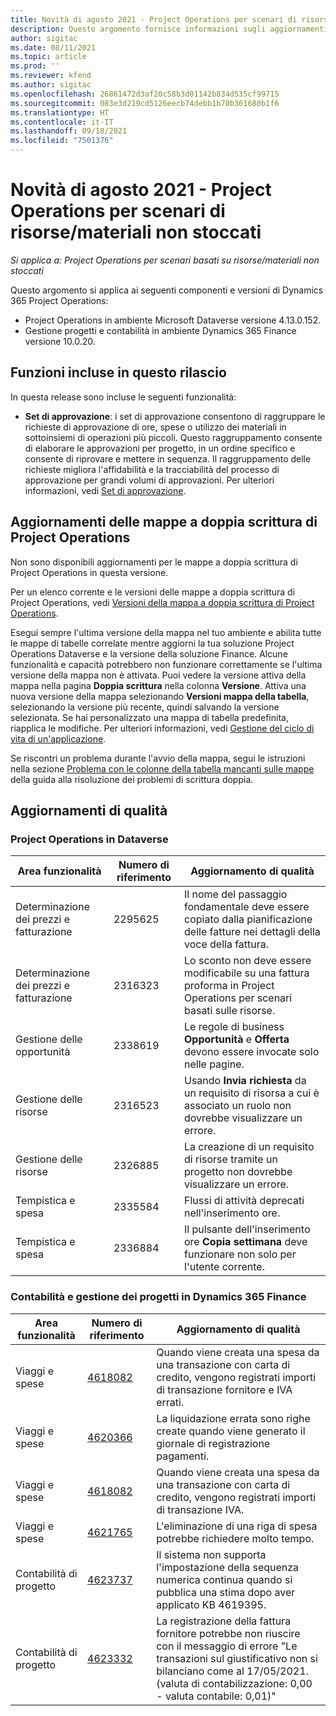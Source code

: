 ```yaml
---
title: Novità di agosto 2021 - Project Operations per scenari di risorse/materiali non stoccati
description: Questo argomento fornisce informazioni sugli aggiornamenti di qualità disponibili nella versione di agosto 2021 di Project Operations per scenari di risorse/materiali non stoccati.
author: sigitac
ms.date: 08/11/2021
ms.topic: article
ms.prod: ''
ms.reviewer: kfend
ms.author: sigitac
ms.openlocfilehash: 26861472d3af20c58b3d01142b834d535cf99715
ms.sourcegitcommit: 083e3d219cd5126eecb74debb1b70b361680b1f6
ms.translationtype: HT
ms.contentlocale: it-IT
ms.lasthandoff: 09/18/2021
ms.locfileid: "7501376"
---
```

# <a name="whats-new-august-2021---project-operations-for-resourcenon-stocked-based-scenarios"></a>Novità di agosto 2021 - Project Operations per scenari di risorse/materiali non stoccati

*Si applica a: Project Operations per scenari basati su risorse/materiali non stoccati*

Questo argomento si applica ai seguenti componenti e versioni di Dynamics 365 Project Operations:

   - Project Operations in ambiente Microsoft Dataverse versione 4.13.0.152.
   - Gestione progetti e contabilità in ambiente Dynamics 365 Finance versione 10.0.20.

## <a name="features-included-in-this-release"></a>Funzioni incluse in questo rilascio

In questa release sono incluse le seguenti funzionalità:

- **Set di approvazione**: i set di approvazione consentono di raggruppare le richieste di approvazione di ore, spese o utilizzo dei materiali in sottoinsiemi di operazioni più piccoli. Questo raggruppamento consente di elaborare le approvazioni per progetto, in un ordine specifico e consente di riprovare e mettere in sequenza. Il raggruppamento delle richieste migliora l'affidabilità e la tracciabilità del processo di approvazione per grandi volumi di approvazioni. Per ulteriori informazioni, vedi [Set di approvazione](../approvals/approval-sets.md).

## <a name="project-operations-dual-write-maps-updates"></a>Aggiornamenti delle mappe a doppia scrittura di Project Operations

Non sono disponibili aggiornamenti per le mappe a doppia scrittura di Project Operations in questa versione.

Per un elenco corrente e le versioni delle mappe a doppia scrittura di Project Operations, vedi [Versioni della mappa a doppia scrittura di Project Operations](../environment/resource-dual-write-maps.md).

Esegui sempre l'ultima versione della mappa nel tuo ambiente e abilita tutte le mappe di tabelle correlate mentre aggiorni la tua soluzione Project Operations Dataverse e la versione della soluzione Finance. Alcune funzionalità e capacità potrebbero non funzionare correttamente se l'ultima versione della mappa non è attivata. Puoi vedere la versione attiva della mappa nella pagina **Doppia scrittura** nella colonna **Versione**. Attiva una nuova versione della mappa selezionando **Versioni mappa della tabella**, selezionando la versione più recente, quindi salvando la versione selezionata. Se hai personalizzato una mappa di tabella predefinita, riapplica le modifiche. Per ulteriori informazioni, vedi [Gestione del ciclo di vita di un'applicazione](/dynamics365/fin-ops-core/dev-itpro/data-entities/dual-write/app-lifecycle-management).

Se riscontri un problema durante l'avvio della mappa, segui le istruzioni nella sezione [Problema con le colonne della tabella mancanti sulle mappe](/dynamics365/fin-ops-core/dev-itpro/data-entities/dual-write/dual-write-troubleshooting-finops-upgrades#missing-table-columns-issue-on-maps) della guida alla risoluzione dei problemi di scrittura doppia.

## <a name="quality-updates"></a>Aggiornamenti di qualità

### <a name="project-operations-on-dataverse"></a>Project Operations in Dataverse

| **Area funzionalità** | **Numero di riferimento** | **Aggiornamento di qualità** |
| --- | --- | --- |
| Determinazione dei prezzi e fatturazione | 2295625 | Il nome del passaggio fondamentale deve essere copiato dalla pianificazione delle fatture nei dettagli della voce della fattura. |
| Determinazione dei prezzi e fatturazione | 2316323 | Lo sconto non deve essere modificabile su una fattura proforma in Project Operations per scenari basati sulle risorse. |
| Gestione delle opportunità | 2338619 | Le regole di business **Opportunità** e **Offerta** devono essere invocate solo nelle pagine. |
| Gestione delle risorse | 2316523 | Usando **Invia richiesta** da un requisito di risorsa a cui è associato un ruolo non dovrebbe visualizzare un errore. |
| Gestione delle risorse | 2326885 | La creazione di un requisito di risorse tramite un progetto non dovrebbe visualizzare un errore. |
| Tempistica e spesa | 2335584 | Flussi di attività deprecati nell'inserimento ore. |
| Tempistica e spesa | 2336884 | Il pulsante dell'inserimento ore **Copia settimana** deve funzionare non solo per l'utente corrente. |


### <a name="project-management-and-accounting-on-dynamics-365-finance"></a>Contabilità e gestione dei progetti in Dynamics 365 Finance

| Area funzionalità | Numero di riferimento | Aggiornamento di qualità |
| --- | --- | --- |
| Viaggi e spese | [4618082](https://fix.lcs.dynamics.com/Issue/Details?kb=4618082&amp;bugId=583101&amp;dbType=3&amp;qc=9c85ac8ca1e5e9cd07fac9e9aa2cb0914724e28b86ad3339dacf7741f554c605) | Quando viene creata una spesa da una transazione con carta di credito, vengono registrati importi di transazione fornitore e IVA errati. |
| Viaggi e spese | [4620366](https://fix.lcs.dynamics.com/Issue/Details?kb=4620366&amp;bugId=579485&amp;dbType=3&amp;qc=e864789bd95505ea624c537d585bf113c2de60b97c88439d44693dbd85aa8e92) | La liquidazione errata sono righe create quando viene generato il giornale di registrazione pagamenti. |
| Viaggi e spese | [4618082](https://fix.lcs.dynamics.com/Issue/Details?kb=4618082&amp;bugId=583101&amp;dbType=3&amp;qc=9c85ac8ca1e5e9cd07fac9e9aa2cb0914724e28b86ad3339dacf7741f554c605) | Quando viene creata una spesa da una transazione con carta di credito, vengono registrati importi di transazione IVA. |
| Viaggi e spese | [4621765](https://fix.lcs.dynamics.com/Issue/Details?kb=4621765&amp;bugId=587306&amp;dbType=3&amp;qc=6fbfad0123d4e95eaf8d5a5a2f6c354577c991b7905c852ab02d1f94e728a876) | L'eliminazione di una riga di spesa potrebbe richiedere molto tempo. |
| Contabilità di progetto | [4623737](https://fix.lcs.dynamics.com/Issue/Details?kb=4623737&amp;bugId=598109&amp;dbType=3&amp;qc=4101fc5865201e21815299f2ff11ae46d5d5370510868df86c25ee09a8ca1a0c) | Il sistema non supporta l'impostazione della sequenza numerica continua quando si pubblica una stima dopo aver applicato KB 4619395. |
| Contabilità di progetto | [4623332](https://fix.lcs.dynamics.com/Issue/Details?kb=4623332&amp;bugId=586034&amp;dbType=3&amp;qc=2f64bb1977c4a9c9dd2ce9de7e72230b86eca14b6295c5bbfb614ea97ad81caf) | La registrazione della fattura fornitore potrebbe non riuscire con il messaggio di errore "Le transazioni sul giustificativo non si bilanciano come al 17/05/2021. (valuta di contabilizzazione: 0,00 - valuta contabile: 0,01)" |
